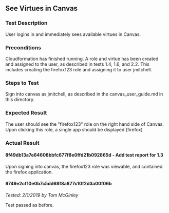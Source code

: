 ## See Virtues in Canvas

### Test Description

User logins in and immediately sees available virtues in Canvas.

### Preconditions

Cloudformation has finished running.  A role and virtue has been created and assigned to the user, as described in tests 1.4, 1.6, and 2.2.  This includes creating the firefox123 role and assigning it to user jmitchell.  

### Steps to Test

Sign into canvas as jmitchell, as described in the canvas_user_guide.md in this directory.  

### Expected Result

The user should see the "firefox123" role on the right hand side of Canvas.  Upon clicking this role, a single app should be displayed (firefox)

### Actual Result

#### 8f49db13a7e64608bbfc677f8e0ffd21b092865d - Add test report for 1.3 

Upon signing into canvas, the firefox123 role was viewable, and contained the firefox application.  

#### 9749e2cf10e0b7c5dd68f8a877c10f2d3a00f06b

*Tested: 2/1/2019 by Tom McGinley*

Test passed as before.

